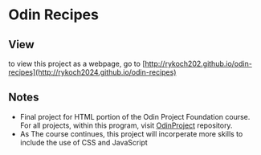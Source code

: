 # Odin Recipes
## View
to view this project as a webpage, go to [http://rykoch202.github.io/odin-recipes](http://rykoch2024.github.io/odin-recipes)
## Notes
- Final project for HTML portion of the Odin Project Foundation course. For all projects, within this program, visit [OdinProject](https://github.com/rykoch2024/OdinProject) repository.
- As The course continues, this project will incorperate more skills to include the use of CSS and JavaScript
